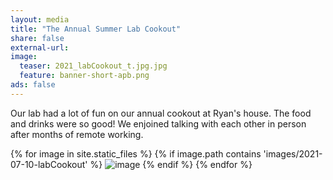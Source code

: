 ```yaml
---
layout: media 
title: "The Annual Summer Lab Cookout"
share: false
external-url: 
image:
  teaser: 2021_labCookout_t.jpg.jpg
  feature: banner-short-apb.png
ads: false
---
```

Our lab had a lot of fun on our annual cookout at Ryan's house. The food and drinks were so good! We enjoined talking with each other in person after months of remote working.

<div>
{% for image in site.static_files %}
    {% if image.path contains 'images/2021-07-10-labCookout' %}
        <img src="{{ site.baseurl }}{{ image.path }}" alt="image" />
    {% endif %}
{% endfor %}
</div>
